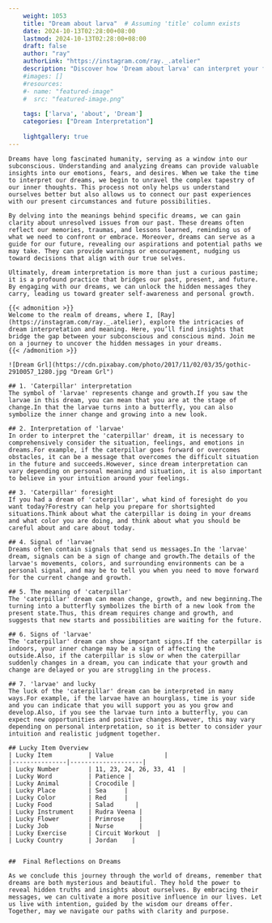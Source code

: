 ```yaml
---
    weight: 1053
    title: "Dream about larva"  # Assuming 'title' column exists
    date: 2024-10-13T02:28:00+08:00
    lastmod: 2024-10-13T02:28:00+08:00
    draft: false
    author: "ray"
    authorLink: "https://instagram.com/ray._.atelier"
    description: "Discover how 'Dream about larva' can interpret your future and uncover its significant meanings in your life."
    #images: []
    #resources:
    #- name: "featured-image"
    #  src: "featured-image.png"
    
    tags: ['larva', 'about', 'Dream']
    categories: ["Dream Interpretation"]
    
    lightgallery: true
---
```

    
    Dreams have long fascinated humanity, serving as a window into our subconscious. Understanding and analyzing dreams can provide valuable insights into our emotions, fears, and desires. When we take the time to interpret our dreams, we begin to unravel the complex tapestry of our inner thoughts. This process not only helps us understand ourselves better but also allows us to connect our past experiences with our present circumstances and future possibilities.
    
    By delving into the meanings behind specific dreams, we can gain clarity about unresolved issues from our past. These dreams often reflect our memories, traumas, and lessons learned, reminding us of what we need to confront or embrace. Moreover, dreams can serve as a guide for our future, revealing our aspirations and potential paths we may take. They can provide warnings or encouragement, nudging us toward decisions that align with our true selves.
    
    Ultimately, dream interpretation is more than just a curious pastime; it is a profound practice that bridges our past, present, and future. By engaging with our dreams, we can unlock the hidden messages they carry, leading us toward greater self-awareness and personal growth.
    
    {{< admonition >}}
    Welcome to the realm of dreams, where I, [Ray](https://instagram.com/ray._.atelier), explore the intricacies of dream interpretation and meaning. Here, you’ll find insights that bridge the gap between your subconscious and conscious mind. Join me on a journey to uncover the hidden messages in your dreams.
    {{< /admonition >}}
    
    ![Dream Grl](https://cdn.pixabay.com/photo/2017/11/02/03/35/gothic-2910057_1280.jpg "Dream Grl")
    
    ## 1. 'Caterpillar' interpretation
    The symbol of 'larvae' represents change and growth.If you saw the larvae in this dream, you can mean that you are at the stage of change.In that the larvae turns into a butterfly, you can also symbolize the inner change and growing into a new look.
    
    ## 2. Interpretation of 'larvae'
    In order to interpret the 'caterpillar' dream, it is necessary to comprehensively consider the situation, feelings, and emotions in dreams.For example, if the caterpillar goes forward or overcomes obstacles, it can be a message that overcomes the difficult situation in the future and succeeds.However, since dream interpretation can vary depending on personal meaning and situation, it is also important to believe in your intuition around your feelings.
    
    ## 3. 'Caterpillar' foresight
    If you had a dream of 'caterpillar', what kind of foresight do you want today?Forestry can help you prepare for shortsighted situations.Think about what the caterpillar is doing in your dreams and what color you are doing, and think about what you should be careful about and care about today.
    
    ## 4. Signal of 'larvae'
    Dreams often contain signals that send us messages.In the 'larvae' dream, signals can be a sign of change and growth.The details of the larvae's movements, colors, and surrounding environments can be a personal signal, and may be to tell you when you need to move forward for the current change and growth.
    
    ## 5. The meaning of 'caterpillar'
    The 'caterpillar' dream can mean change, growth, and new beginning.The turning into a butterfly symbolizes the birth of a new look from the present state.Thus, this dream requires change and growth, and suggests that new starts and possibilities are waiting for the future.
    
    ## 6. Signs of 'larvae'
    The 'caterpillar' dream can show important signs.If the caterpillar is indoors, your inner change may be a sign of affecting the outside.Also, if the caterpillar is slow or when the caterpillar suddenly changes in a dream, you can indicate that your growth and change are delayed or you are struggling in the process.
    
    ## 7. 'larvae' and lucky
    The luck of the 'caterpillar' dream can be interpreted in many ways.For example, if the larvae have an hourglass, time is your side and you can indicate that you will support you as you grow and develop.Also, if you see the larvae turn into a butterfly, you can expect new opportunities and positive changes.However, this may vary depending on personal interpretation, so it is better to consider your intuition and realistic judgment together.
    
    ## Lucky Item Overview
    | Lucky Item          | Value              |
    |---------------|--------------------|
    | Lucky Number        | 11, 23, 24, 26, 33, 41  |
    | Lucky Word          | Patience |
    | Lucky Animal        | Crocodile |
    | Lucky Place         | Sea     |
    | Lucky Color         | Red     |
    | Lucky Food          | Salad      |
    | Lucky Instrument    | Rudra Veena |
    | Lucky Flower        | Primrose    |
    | Lucky Job           | Nurse       |
    | Lucky Exercise      | Circuit Workout  |
    | Lucky Country       | Jordan    |
    
    
    ##  Final Reflections on Dreams
    
    As we conclude this journey through the world of dreams, remember that dreams are both mysterious and beautiful. They hold the power to reveal hidden truths and insights about ourselves. By embracing their messages, we can cultivate a more positive influence in our lives. Let us live with intention, guided by the wisdom our dreams offer. Together, may we navigate our paths with clarity and purpose.
    